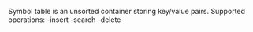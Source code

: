 Symbol table is an unsorted container storing key/value pairs.
Supported operations:
-insert
-search
-delete
